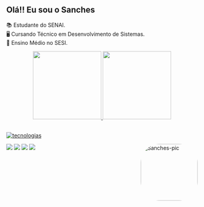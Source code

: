 ## Olá!! Eu sou o Sanches
📚 Estudante do SENAI. <br>
🖥️ Cursando Técnico em Desenvolvimento de Sistemas. <br>
🏫 Ensino Médio no SESI. <br>

<div align="center">
  <a href="https://github.com/xanxes">
  <img height="180em" src="https://github-readme-stats.vercel.app/api?username=xanxes&show_icons=true&theme=dark&include_all_commits=true&count_private=true"/>
  <img height="180em" src="https://github-readme-stats.vercel.app/api/top-langs/?username=xanxes&layout=compact&langs_count=7&theme=dark"/>
</div>
<br>

![tecnologias](https://skills.thijs.gg/icons?i=figma,nodejs,javascript,html,css,scss,typescript,react,java&theme=light)
  
 <img align="right" alt="Sanches-pic" height="150" style="border-radius:50px;" src="https://cdn.discordapp.com/attachments/776416726497361933/935570107126648862/a2f67de0-93da-450c-916e-1ebdb11137a6-profile_image-300x300.png?width=676&height=676">
</div>
  <a href="https://instagram.com/xanxesbr" target="_blank"><img src="https://img.shields.io/badge/-Instagram-%23E4405F?style=for-the-badge&logo=instagram&logoColor=white" target="_blank"></a>
 	<a href="https://www.twitch.tv/xanxesbr" target="_blank"><img src="https://img.shields.io/badge/Twitch-9146FF?style=for-the-badge&logo=twitch&logoColor=white" target="_blank"></a>
  <a href = "mailto:
oliveirasanchesmarcelo@outlook.com"><img src="https://img.shields.io/badge/Microsoft_Outlook-0078D4?style=for-the-badge&logo=microsoft-outlook&logoColor=white" target="_blank"></a>
  <a href="https://twitter.com/Xanxesbr" target="_blank"><img src="https://img.shields.io/static/v1?style=for-the-badge&message=Twitter&color=1DA1F2&logo=Twitter&logoColor=FFFFFF&label="></a>
  <div>
  
  
